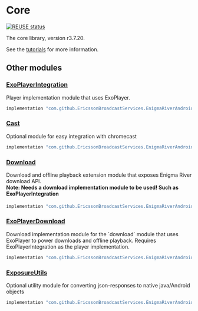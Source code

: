 <!--
SPDX-FileCopyrightText: 2024 Red Bee Media Ltd <https://www.redbeemedia.com/>

SPDX-License-Identifier: CC-BY-SA-4.0
-->

# Core

[![REUSE status](https://api.reuse.software/badge/github.com/EricssonBroadcastServices/EnigmaRiverAndroidCore)](https://api.reuse.software/info/github.com/EricssonBroadcastServices/EnigmaRiverAndroidCore)

The core library, version r3.7.20.

See the [tutorials](tutorials/index.md) for more information.

## Other modules

### [ExoPlayerIntegration](https://github.com/EricssonBroadcastServices/EnigmaRiverAndroidExoPlayerIntegration/tree/r3.7.20)

<p>Player implementation module that uses ExoPlayer.</p>

```gradle
implementation "com.github.EricssonBroadcastServices.EnigmaRiverAndroid:exoplayerintegration:r3.7.20"
```

### [Cast](https://github.com/EricssonBroadcastServices/EnigmaRiverAndroidCast/tree/r3.7.20)

<p>Optional module for easy integration with chromecast</p>

```gradle
implementation "com.github.EricssonBroadcastServices.EnigmaRiverAndroid:cast:r3.7.20"
```

### [Download](https://github.com/EricssonBroadcastServices/EnigmaRiverAndroidDownload/tree/r3.7.20)

<p>Download and offline playback extension module that exposes Enigma River download API.</p>
<h4 style="margin-top: -1em">Note: Needs a download implementation module to be used! Such as ExoPlayerIntegration</h4>

```gradle
implementation "com.github.EricssonBroadcastServices.EnigmaRiverAndroid:download:r3.7.20"
```

### [ExoPlayerDownload](https://github.com/EricssonBroadcastServices/EnigmaRiverAndroidExoPlayerDownload/tree/r3.7.20)

<p>Download implementation module for the `download` module that uses ExoPlayer to power downloads and offline playback. Requires ExoPlayerIntegration as the player implementation.</p>

```gradle
implementation "com.github.EricssonBroadcastServices.EnigmaRiverAndroid:exoPlayerDownload:r3.7.20"
```

### [ExposureUtils](https://github.com/EricssonBroadcastServices/EnigmaRiverAndroidExposureUtils/tree/r3.7.20)

<p>Optional utility module for converting json-responses to native java/Android objects</p>

```gradle
implementation "com.github.EricssonBroadcastServices.EnigmaRiverAndroid:exposureUtils:r3.7.20"
```
